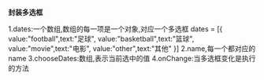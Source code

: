 **封装多选框**

1.dates:一个数组,数组的每一项是一个对象,对应一个多选框
    dates = [{
        value:"football",text:"足球",
        value:"basketball",text:"篮球",
        value:"movie",text:"电影",
        value:"other",text:"其他"
    }]
2.name,每一个都对应的name
3.chooseDates:数组,表示当前选中的值
4.onChange:当多选框变化是执行的方法